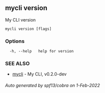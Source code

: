 ## mycli version

My CLI version

```
mycli version [flags]
```

### Options

```
  -h, --help   help for version
```

### SEE ALSO

* [mycli](mycli.md)	 - My CLI, v0.2.0-dev

###### Auto generated by spf13/cobra on 1-Feb-2022
